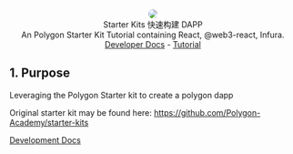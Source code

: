 <div align=center> 
<img src="https://avatars.githubusercontent.com/u/88427645?s=200&v=4" style="border-radius:10px">
</div>

<center> Starter Kits 快速构建 DAPP </center>

<center> An Polygon Starter Kit Tutorial containing React, @web3-react, Infura. </center>
<div align=center> <a href="https://docs.matic.network/docs/develop/getting-started"> Developer Docs</a> - <a href="https://polygon-tutorial.soildstake.net"> Tutorial </a></div>    




## 1. Purpose
Leveraging the Polygon Starter kit to create a polygon dapp

Original starter kit may be found here: https://github.com/Polygon-Academy/starter-kits

[Development Docs](https://docs.matic.network/docs/develop/network-details/network)
 

